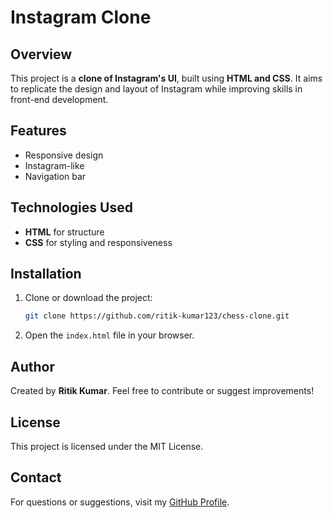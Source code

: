 # Instagram Clone

## Overview
This project is a **clone of Instagram's UI**, built using **HTML and CSS**. It aims to replicate the design and layout of Instagram while improving skills in front-end development.

## Features
- Responsive design
- Instagram-like 
- Navigation bar 

## Technologies Used
- **HTML** for structure
- **CSS** for styling and responsiveness

## Installation
1. Clone or download the project:
   ```sh
   git clone https://github.com/ritik-kumar123/chess-clone.git
   
2. Open the `index.html` file in your browser.

## Author
Created by **Ritik Kumar**. Feel free to contribute or suggest improvements!

## License
This project is licensed under the MIT License.

  ## Contact
For questions or suggestions, visit my [GitHub Profile](https://github.com/ritik-kumar123).


